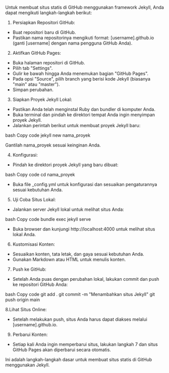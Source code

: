 
Untuk membuat situs statis di GitHub menggunakan framework Jekyll, Anda dapat mengikuti langkah-langkah berikut:

1. Persiapkan Repositori GitHub:

 * Buat repositori baru di GitHub.
 * Pastikan nama repositorinya mengikuti format:
[username].github.io (ganti [username] dengan nama pengguna GitHub Anda).

2. Aktifkan GitHub Pages:

 * Buka halaman repositori di GitHub.
 * Pilih tab "Settings".
 * Gulir ke bawah hingga Anda menemukan bagian "GitHub Pages".
 * Pada opsi "Source", pilih branch yang berisi kode Jekyll (biasanya "main" atau "master").
 * Simpan perubahan.
 
3. Siapkan Proyek Jekyll Lokal:

 * Pastikan Anda telah menginstal Ruby dan bundler di komputer Anda.
 * Buka terminal dan pindah ke direktori tempat Anda ingin menyimpan proyek Jekyll.
 * Jalankan perintah berikut untuk membuat proyek Jekyll baru:

bash
Copy code
jekyll new nama_proyek

Gantilah nama_proyek sesuai keinginan Anda.

4. Konfigurasi:

 * Pindah ke direktori proyek Jekyll yang baru dibuat:

bash
Copy code
cd nama_proyek

 * Buka file _config.yml untuk konfigurasi dan sesuaikan pengaturannya sesuai kebutuhan Anda.

5. Uji Coba Situs Lokal:

 * Jalankan server Jekyll lokal untuk melihat situs Anda:

bash
Copy code
bundle exec jekyll serve

 * Buka browser dan kunjungi http://localhost:4000 untuk melihat situs lokal Anda.

6. Kustomisasi Konten:

 * Sesuaikan konten, tata letak, dan gaya sesuai kebutuhan Anda.
 * Gunakan Markdown atau HTML untuk menulis konten.

7. Push ke GitHub:

 * Setelah Anda puas dengan perubahan lokal, lakukan commit dan push ke repositori GitHub Anda:

bash
Copy code
git add .
git commit -m "Menambahkan situs Jekyll"
git push origin main

8.Lihat Situs Online:

 * Setelah melakukan push, situs Anda harus dapat diakses melalui [username].github.io.

9. Perbarui Konten:

 * Setiap kali Anda ingin memperbarui situs, lakukan langkah 7 dan situs GitHub Pages akan diperbarui secara otomatis.

Ini adalah langkah-langkah dasar untuk membuat situs statis di GitHub menggunakan Jekyll. 
